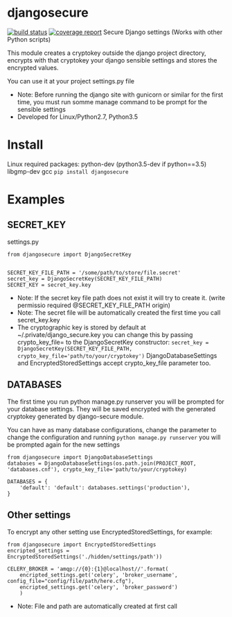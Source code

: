# djangosecure
[![build status](https://git.herrerosolis.com/rafahsolis/djangosecure/badges/master/build.svg)](https://git.herrerosolis.com/rafahsolis/djangosecure/commits/master)
[![coverage report](https://git.herrerosolis.com/rafahsolis/djangosecure/badges/master/coverage.svg)](https://git.herrerosolis.com/rafahsolis/djangosecure/commits/master)
Secure Django settings (Works with other Python scripts)

This module creates a cryptokey outside the django project directory, encrypts with that cryptokey your django sensible
settings and stores the encrypted values.

You can use it at your project settings.py file
* Note: Before running the django site with gunicorn or similar for the first time, you must run somme manage command to be prompt for the sensible settings
* Developed for Linux/Python2.7, Python3.5

# Install
Linux required packages: python-dev (python3.5-dev if python==3.5) libgmp-dev gcc
```pip install djangosecure```

# Examples
## SECRET_KEY

settings.py
```
from djangosecure import DjangoSecretKey


SECRET_KEY_FILE_PATH = '/some/path/to/store/file.secret'
secret_key = DjangoSecretKey(SECRET_KEY_FILE_PATH)
SECRET_KEY = secret_key.key
```

* Note: If the secret key file path does not exist it will try to create it. (write permissio required @SECRET_KEY_FILE_PATH origin)
* Note: The secret file will be automatically created the first time you call secret_key.key
* The cryptographic key is stored by default at ~/.private/django_secure.key you can change this by passing crypto_key_file=
  to the DjangoSecretKey constructor: ```secret_key = DjangoSecretKey(SECRET_KEY_FILE_PATH, crypto_key_file='path/to/your/cryptokey')```
  DjangoDatabaseSettings and EncryptedStoredSettings accept crypto_key_file parameter too.

## DATABASES
The first time you run python manage.py runserver you will be prompted for your database settings. They will be saved
encrypted with the generated cryptokey generated by django-secure module.

You can have as many database configurations, change the parameter to change the configuration and running
 ```python manage.py runserver``` you will be prompted again for the new settings

```
from djangosecure import DjangoDatabaseSettings
databases = DjangoDatabaseSettings(os.path.join(PROJECT_ROOT, 'databases.cnf'), crypto_key_file='path/to/your/cryptokey)

DATABASES = {
    'default': 'default': databases.settings('production'),
}
```


## Other settings
To encrypt any other setting use EncryptedStoredSettings, for example:

```
from djangosecure import EncryptedStoredSettings
encripted_settings = EncryptedStoredSettings('./hidden/settings/path'))

CELERY_BROKER = 'amqp://{0}:{1}@localhost//'.format(
    encripted_settings.get('celery', 'broker_username', config_file="config/file/path/here.cfg"),
    encripted_settings.get('celery', 'broker_password')
    )

```

* Note: File and path are automatically created at first call